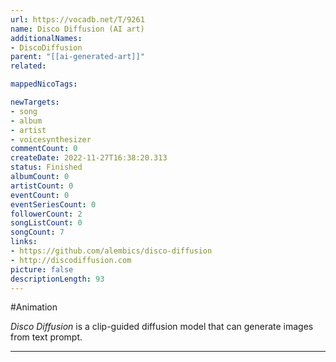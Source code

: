 ```yaml
---
url: https://vocadb.net/T/9261
name: Disco Diffusion (AI art)
additionalNames: 
- DiscoDiffusion
parent: "[[ai-generated-art]]"
related:

mappedNicoTags:

newTargets:
- song
- album
- artist
- voicesynthesizer
commentCount: 0
createDate: 2022-11-27T16:38:20.313
status: Finished
albumCount: 0
artistCount: 0
eventCount: 0
eventSeriesCount: 0
followerCount: 2
songListCount: 0
songCount: 7
links: 
- https://github.com/alembics/disco-diffusion
- http://discodiffusion.com
picture: false
descriptionLength: 93
---
```


#Animation

_Disco Diffusion_ is a clip-guided diffusion model that can generate images from text prompt.

---

